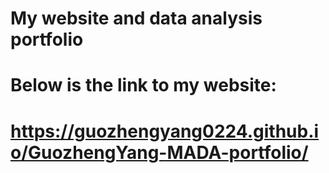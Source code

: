 # My website and data analysis portfolio

# Below is the link to my website: 

# https://guozhengyang0224.github.io/GuozhengYang-MADA-portfolio/